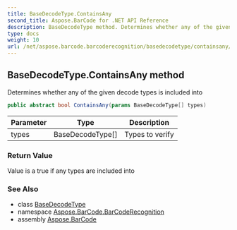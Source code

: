```yaml
---
title: BaseDecodeType.ContainsAny
second_title: Aspose.BarCode for .NET API Reference
description: BaseDecodeType method. Determines whether any of the given decode types is included into
type: docs
weight: 10
url: /net/aspose.barcode.barcoderecognition/basedecodetype/containsany/
---
```

## BaseDecodeType.ContainsAny method

Determines whether any of the given decode types is included into

```csharp
public abstract bool ContainsAny(params BaseDecodeType[] types)
```

| Parameter | Type | Description |
| --- | --- | --- |
| types | BaseDecodeType[] | Types to verify |

### Return Value

Value is a true if any types are included into

### See Also

* class [BaseDecodeType](../)
* namespace [Aspose.BarCode.BarCodeRecognition](../../../aspose.barcode.barcoderecognition/)
* assembly [Aspose.BarCode](../../../)


